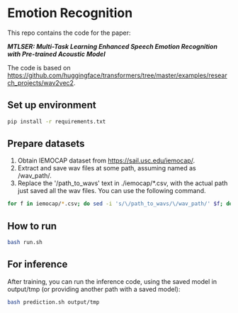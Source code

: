 # Emotion Recognition
This repo contains the code for the paper: 

***MTLSER: Multi-Task Learning Enhanced Speech Emotion Recognition with Pre-trained Acoustic Model***

The code is based on https://github.com/huggingface/transformers/tree/master/examples/research_projects/wav2vec2.


## Set up environment
```bash
pip install -r requirements.txt
```


## Prepare datasets
1. Obtain IEMOCAP dataset from https://sail.usc.edu/iemocap/.
2. Extract and save wav files at some path, assuming named as /wav_path/.
3. Replace the '/path_to_wavs' text in ./iemocap/\*.csv, with the actual path just saved all the wav files. You can use the following command.
```bash
for f in iemocap/*.csv; do sed -i 's/\/path_to_wavs/\/wav_path/' $f; done
```


## How to run
```bash
bash run.sh
```

## For inference 
After training, you can run the inference code, using the saved model in output/tmp (or providing another path with a saved model):
```bash
bash prediction.sh output/tmp
```



